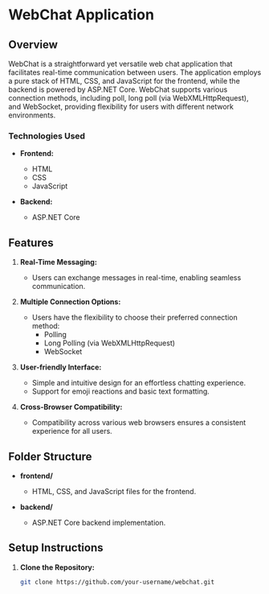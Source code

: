 # WebChat Application

## Overview

WebChat is a straightforward yet versatile web chat application that facilitates real-time communication between users. The application employs a pure stack of HTML, CSS, and JavaScript for the frontend, while the backend is powered by ASP.NET Core. WebChat supports various connection methods, including poll, long poll (via WebXMLHttpRequest), and WebSocket, providing flexibility for users with different network environments.

### Technologies Used

- **Frontend:**
  - HTML
  - CSS
  - JavaScript

- **Backend:**
  - ASP.NET Core

## Features

1. **Real-Time Messaging:**
   - Users can exchange messages in real-time, enabling seamless communication.

2. **Multiple Connection Options:**
   - Users have the flexibility to choose their preferred connection method:
     - Polling
     - Long Polling (via WebXMLHttpRequest)
     - WebSocket

3. **User-friendly Interface:**
   - Simple and intuitive design for an effortless chatting experience.
   - Support for emoji reactions and basic text formatting.

4. **Cross-Browser Compatibility:**
   - Compatibility across various web browsers ensures a consistent experience for all users.

## Folder Structure

- **frontend/**
  - HTML, CSS, and JavaScript files for the frontend.

- **backend/**
  - ASP.NET Core backend implementation.

## Setup Instructions

1. **Clone the Repository:**
   ```bash
   git clone https://github.com/your-username/webchat.git

